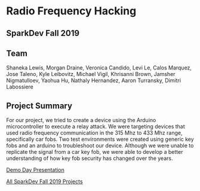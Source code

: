 # Radio Frequency Hacking
## SparkDev Fall 2019

## Team

Shaneka Lewis, Morgan Draine, Veronica Candido, Levi Le, Calos Marquez, Jose Taleno, Kyle Leibovitz, Michael Vigil, Khrisanni Brown, Jamsher Nigmatulloev, Yaohua Hu, Nathaly Hernandez, Aaron Turransky, Dimitri Labossiere

## Project Summary

For our project, we tried to create a device using the Arduino microcontroller to execute a relay attack. We were targeting devices that used radio frequency communication in the 315 Mhz to 433 Mhz range, specifically car fobs. Two test environments were created using generic key fobs and an arduino to troubleshoot our device. Although we were unable to replicate the signal from a car key fob, we were able to develop a better understanding of how key fob security has changed over the years.

[Demo Day Presentation](/SparkDev_Fall_2019_Poster.pdf)

[All SparkDev Fall 2019 Projects](github.com/SparkDevF19)
